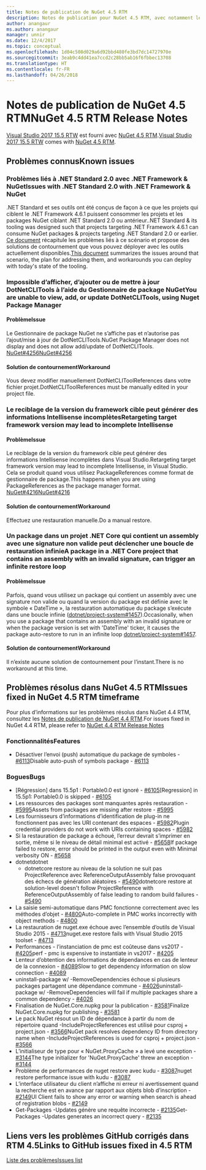 ```yaml
---
title: Notes de publication de NuGet 4.5 RTM
description: Notes de publication pour NuGet 4.5 RTM, avec notamment les problèmes connus, les correctifs de bogues, les fonctionnalités ajoutées et les DCR.
author: anangaur
ms.author: anangaur
manager: unnir
ms.date: 12/4/2017
ms.topic: conceptual
ms.openlocfilehash: 1d04c508d029a6d92bbd480fe3bd7dc14727970e
ms.sourcegitcommit: 3eab9c4dd41ea7ccd2c28bb5ab16f6fbbec13708
ms.translationtype: HT
ms.contentlocale: fr-FR
ms.lasthandoff: 04/26/2018
---
```

# <a name="nuget-45-rtm-release-notes"></a><span data-ttu-id="5122a-103">Notes de publication de NuGet 4.5 RTM</span><span class="sxs-lookup"><span data-stu-id="5122a-103">NuGet 4.5 RTM Release Notes</span></span>

<span data-ttu-id="5122a-104">[Visual Studio 2017 15.5 RTW](https://www.visualstudio.com/news/releasenotes/vs2017-relnotes) est fourni avec [NuGet 4.5 RTM](https://dist.nuget.org/win-x86-commandline/v4.5.0/nuget.exe).</span><span class="sxs-lookup"><span data-stu-id="5122a-104">[Visual Studio 2017 15.5 RTW](https://www.visualstudio.com/news/releasenotes/vs2017-relnotes) comes with [NuGet 4.5 RTM](https://dist.nuget.org/win-x86-commandline/v4.5.0/nuget.exe).</span></span>

## <a name="known-issues"></a><span data-ttu-id="5122a-105">Problèmes connus</span><span class="sxs-lookup"><span data-stu-id="5122a-105">Known issues</span></span>

### <a name="issues-with-net-standard-20-with-net-framework--nuget"></a><span data-ttu-id="5122a-106">Problèmes liés à .NET Standard 2.0 avec .NET Framework & NuGet</span><span class="sxs-lookup"><span data-stu-id="5122a-106">Issues with .NET Standard 2.0 with .NET Framework & NuGet</span></span> 

<span data-ttu-id="5122a-107">.NET Standard et ses outils ont été conçus de façon à ce que les projets qui ciblent le .NET Framework 4.6.1 puissent consommer les projets et les packages NuGet ciblant .NET Standard 2.0 ou antérieur.</span><span class="sxs-lookup"><span data-stu-id="5122a-107">.NET Standard & its tooling was designed such that projects targeting .NET Framework 4.6.1 can consume NuGet packages & projects targeting .NET Standard 2.0 or earlier.</span></span> <span data-ttu-id="5122a-108">[Ce document](https://github.com/dotnet/standard/issues/481) récapitule les problèmes liés à ce scénario et propose des solutions de contournement que vous pouvez déployer avec les outils actuellement disponibles.</span><span class="sxs-lookup"><span data-stu-id="5122a-108">[This document](https://github.com/dotnet/standard/issues/481) summarizes the issues around that scenario, the plan for addressing them, and workarounds you can deploy with today's state of the tooling.</span></span>

### <a name="you-are-unable-to-view-add-or-update-dotnetclitools-using-nuget-package-manager"></a><span data-ttu-id="5122a-109">Impossible d’afficher, d’ajouter ou de mettre à jour DotNetCLITools à l’aide du Gestionnaire de package NuGet</span><span class="sxs-lookup"><span data-stu-id="5122a-109">You are unable to view, add, or update DotNetCLITools, using Nuget Package Manager</span></span>

#### <a name="issue"></a><span data-ttu-id="5122a-110">Problème</span><span class="sxs-lookup"><span data-stu-id="5122a-110">Issue</span></span>

<span data-ttu-id="5122a-111">Le Gestionnaire de package NuGet ne s’affiche pas et n’autorise pas l’ajout/mise à jour de DotNetCLITools.</span><span class="sxs-lookup"><span data-stu-id="5122a-111">NuGet Package Manager does not display and does not allow add/update of DotNetCLITools.</span></span> [<span data-ttu-id="5122a-112">NuGet#4256</span><span class="sxs-lookup"><span data-stu-id="5122a-112">NuGet#4256</span></span>](https://github.com/NuGet/Home/issues/4256)

#### <a name="workaround"></a><span data-ttu-id="5122a-113">Solution de contournement</span><span class="sxs-lookup"><span data-stu-id="5122a-113">Workaround</span></span>

<span data-ttu-id="5122a-114">Vous devez modifier manuellement DotNetCLIToolReferences dans votre fichier projet.</span><span class="sxs-lookup"><span data-stu-id="5122a-114">DotNetCLIToolReferences must be manually edited in your project file.</span></span>

### <a name="retargeting-target-framework-version-may-lead-to-incomplete-intellisense"></a><span data-ttu-id="5122a-115">Le reciblage de la version du framework cible peut générer des informations Intellisense incomplètes</span><span class="sxs-lookup"><span data-stu-id="5122a-115">Retargeting target framework version may lead to incomplete Intellisense</span></span>

#### <a name="issue"></a><span data-ttu-id="5122a-116">Problème</span><span class="sxs-lookup"><span data-stu-id="5122a-116">Issue</span></span>

<span data-ttu-id="5122a-117">Le reciblage de la version du framework cible peut générer des informations Intellisense incomplètes dans Visual Studio.</span><span class="sxs-lookup"><span data-stu-id="5122a-117">Retargeting target framework version may lead to incomplete Intellisense, in Visual Studio.</span></span> <span data-ttu-id="5122a-118">Cela se produit quand vous utilisez PackageReferences comme format de gestionnaire de package.</span><span class="sxs-lookup"><span data-stu-id="5122a-118">This happens when you are using PackageReferences as the package manager format.</span></span> [<span data-ttu-id="5122a-119">NuGet#4216</span><span class="sxs-lookup"><span data-stu-id="5122a-119">NuGet#4216</span></span>](https://github.com/NuGet/Home/issues/4216)

#### <a name="workaround"></a><span data-ttu-id="5122a-120">Solution de contournement</span><span class="sxs-lookup"><span data-stu-id="5122a-120">Workaround</span></span>

<span data-ttu-id="5122a-121">Effectuez une restauration manuelle.</span><span class="sxs-lookup"><span data-stu-id="5122a-121">Do a manual restore.</span></span>

### <a name="a-package-in-a-net-core-project-that-contains-an-assembly-with-an-invalid-signature-can-trigger-an-infinite-restore-loop"></a><span data-ttu-id="5122a-122">Un package dans un projet .NET Core qui contient un assembly avec une signature non valide peut déclencher une boucle de restauration infinie</span><span class="sxs-lookup"><span data-stu-id="5122a-122">A package in a .NET Core project that contains an assembly with an invalid signature, can trigger an infinite restore loop</span></span>

#### <a name="issue"></a><span data-ttu-id="5122a-123">Problème</span><span class="sxs-lookup"><span data-stu-id="5122a-123">Issue</span></span>

<span data-ttu-id="5122a-124">Parfois, quand vous utilisez un package qui contient un assembly avec une signature non valide ou quand la version du package est définie avec le symbole « DateTime », la restauration automatique du package s’exécute dans une boucle infinie ([dotnet/project-system#1457](https://github.com/dotnet/project-system/issues/1457)).</span><span class="sxs-lookup"><span data-stu-id="5122a-124">Occasionally, when you use a package that contains an assembly with an invalid signature or when the package version is set with 'DateTime' ticker, it causes the package auto-restore to run in an infinite loop [dotnet/project-system#1457](https://github.com/dotnet/project-system/issues/1457).</span></span>

#### <a name="workaround"></a><span data-ttu-id="5122a-125">Solution de contournement</span><span class="sxs-lookup"><span data-stu-id="5122a-125">Workaround</span></span>

<span data-ttu-id="5122a-126">Il n’existe aucune solution de contournement pour l’instant.</span><span class="sxs-lookup"><span data-stu-id="5122a-126">There is no workaround at this time.</span></span>

## <a name="issues-fixed-in-nuget-45-rtm-timeframe"></a><span data-ttu-id="5122a-127">Problèmes résolus dans NuGet 4.5 RTM</span><span class="sxs-lookup"><span data-stu-id="5122a-127">Issues fixed in NuGet 4.5 RTM timeframe</span></span>

<span data-ttu-id="5122a-128">Pour plus d’informations sur les problèmes résolus dans NuGet 4.4 RTM, consultez les [Notes de publication de NuGet 4.4 RTM](../release-notes/nuget-4.4-RTM.md).</span><span class="sxs-lookup"><span data-stu-id="5122a-128">For issues fixed in NuGet 4.4 RTM, please refer to [NuGet 4.4 RTM Release Notes](../release-notes/nuget-4.4-RTM.md)</span></span> 

### <a name="features"></a><span data-ttu-id="5122a-129">Fonctionnalités</span><span class="sxs-lookup"><span data-stu-id="5122a-129">Features</span></span>

- <span data-ttu-id="5122a-130">Désactiver l’envoi (push) automatique du package de symboles - [#6113](https://github.com/NuGet/Home/issues/6113)</span><span class="sxs-lookup"><span data-stu-id="5122a-130">Disable auto-push of symbols package - [#6113](https://github.com/NuGet/Home/issues/6113)</span></span>

### <a name="bugs"></a><span data-ttu-id="5122a-131">Bogues</span><span class="sxs-lookup"><span data-stu-id="5122a-131">Bugs</span></span>

- <span data-ttu-id="5122a-132">[Régression] dans 15.5p1 : Portable0.0 est ignoré - [#6105](https://github.com/NuGet/Home/issues/6105)</span><span class="sxs-lookup"><span data-stu-id="5122a-132">[Regression] in 15.5p1: Portable0.0 is skipped - [#6105](https://github.com/NuGet/Home/issues/6105)</span></span>
- <span data-ttu-id="5122a-133">Les ressources des packages sont manquantes après restauration - [#5995](https://github.com/NuGet/Home/issues/5995)</span><span class="sxs-lookup"><span data-stu-id="5122a-133">Assets from packages are missing after restore - [#5995](https://github.com/NuGet/Home/issues/5995)</span></span>
- <span data-ttu-id="5122a-134">Les fournisseurs d’informations d’identification de plug-in ne fonctionnent pas avec les URI contenant des espaces - [#5982](https://github.com/NuGet/Home/issues/5982)</span><span class="sxs-lookup"><span data-stu-id="5122a-134">Plugin credential providers do not work with URIs containing spaces - [#5982](https://github.com/NuGet/Home/issues/5982)</span></span>
- <span data-ttu-id="5122a-135">Si la restauration de package a échoué, l’erreur devrait s’imprimer en sortie, même si le niveau de détail minimal est activé - [#5658](https://github.com/NuGet/Home/issues/5658)</span><span class="sxs-lookup"><span data-stu-id="5122a-135">If package failed to restore, error should be printed in the output even with Minimal verbosity ON - [#5658](https://github.com/NuGet/Home/issues/5658)</span></span>
- <span data-ttu-id="5122a-136">dotnet</span><span class="sxs-lookup"><span data-stu-id="5122a-136">dotnet</span></span>
  - <span data-ttu-id="5122a-137">dotnetcore restore au niveau de la solution ne suit pas ProjectReference avec ReferenceOutputAssembly false provoquant des échecs de génération aléatoires - [#5490](https://github.com/NuGet/Home/issues/5490)</span><span class="sxs-lookup"><span data-stu-id="5122a-137">dotnetcore restore at solution-level doesn't follow ProjectReference with ReferenceOutputAssembly of false leading to random build failures - [#5490](https://github.com/NuGet/Home/issues/5490)</span></span>
- <span data-ttu-id="5122a-138">La saisie semi-automatique dans PMC fonctionne correctement avec les méthodes d’objet - [#4800](https://github.com/NuGet/Home/issues/4800)</span><span class="sxs-lookup"><span data-stu-id="5122a-138">Auto-complete in PMC works incorrectly with object methods - [#4800](https://github.com/NuGet/Home/issues/4800)</span></span>
- <span data-ttu-id="5122a-139">La restauration de nuget.exe échoue avec l’ensemble d’outils de Visual Studio 2015 - [#4713](https://github.com/NuGet/Home/issues/4713)</span><span class="sxs-lookup"><span data-stu-id="5122a-139">nuget.exe restore fails with Visual Studio 2015 toolset - [#4713](https://github.com/NuGet/Home/issues/4713)</span></span>
- <span data-ttu-id="5122a-140">Performances - l’instanciation de pmc est coûteuse dans vs2017 - [#4205](https://github.com/NuGet/Home/issues/4205)</span><span class="sxs-lookup"><span data-stu-id="5122a-140">perf - pmc is expensive to instantiate in vs2017 - [#4205](https://github.com/NuGet/Home/issues/4205)</span></span>
- <span data-ttu-id="5122a-141">Lenteur d’obtention des informations de dépendances en cas de lenteur de la connexion - [#4089](https://github.com/NuGet/Home/issues/4089)</span><span class="sxs-lookup"><span data-stu-id="5122a-141">Slow to get dependency information on slow connection - [#4089](https://github.com/NuGet/Home/issues/4089)</span></span>
- <span data-ttu-id="5122a-142">uninstall-package w/ -RemoveDependencies échoue si plusieurs packages partagent une dépendance commune - [#4026](https://github.com/NuGet/Home/issues/4026)</span><span class="sxs-lookup"><span data-stu-id="5122a-142">uninstall-package w/ -RemoveDependencies will fail if multiple packages share a common dependency - [#4026](https://github.com/NuGet/Home/issues/4026)</span></span>
- <span data-ttu-id="5122a-143">Finalisation de NuGet.Core.nupkg pour la publication - [#3581](https://github.com/NuGet/Home/issues/3581)</span><span class="sxs-lookup"><span data-stu-id="5122a-143">Finalize NuGet.Core.nupkg for publishing - [#3581](https://github.com/NuGet/Home/issues/3581)</span></span>
- <span data-ttu-id="5122a-144">Le pack NuGet résout un ID de dépendance à partir du nom de répertoire quand -IncludeProjectReferences est utilisé pour csproj + project.json - [#3566](https://github.com/NuGet/Home/issues/3566)</span><span class="sxs-lookup"><span data-stu-id="5122a-144">NuGet pack resolves dependency ID from directory name when -IncludeProjectReferences is used for csproj + project.json - [#3566](https://github.com/NuGet/Home/issues/3566)</span></span>
- <span data-ttu-id="5122a-145">L’initialiseur de type pour « NuGet.ProxyCache » a levé une exception - [#3144](https://github.com/NuGet/Home/issues/3144)</span><span class="sxs-lookup"><span data-stu-id="5122a-145">The type initializer for 'NuGet.ProxyCache' threw an exception - [#3144](https://github.com/NuGet/Home/issues/3144)</span></span>
- <span data-ttu-id="5122a-146">Problème de performances de nuget restore avec kudu - [#3087](https://github.com/NuGet/Home/issues/3087)</span><span class="sxs-lookup"><span data-stu-id="5122a-146">nuget restore performance issue with kudu - [#3087](https://github.com/NuGet/Home/issues/3087)</span></span>
- <span data-ttu-id="5122a-147">L’interface utilisateur du client n’affiche ni erreur ni avertissement quand la recherche est en avance par rapport aux objets blob d’inscription - [#2149](https://github.com/NuGet/Home/issues/2149)</span><span class="sxs-lookup"><span data-stu-id="5122a-147">UI Client fails to show any error or warning when search is ahead of registration blobs - [#2149](https://github.com/NuGet/Home/issues/2149)</span></span>
- <span data-ttu-id="5122a-148">Get-Packages -Updates génère une requête incorrecte - [#2135](https://github.com/NuGet/Home/issues/2135)</span><span class="sxs-lookup"><span data-stu-id="5122a-148">Get-Packages -Updates generates an incorrect query - [#2135](https://github.com/NuGet/Home/issues/2135)</span></span>

## <a name="links-to-github-issues-fixed-in-45-rtm"></a><span data-ttu-id="5122a-149">Liens vers les problèmes GitHub corrigés dans RTM 4.5</span><span class="sxs-lookup"><span data-stu-id="5122a-149">Links to GitHub issues fixed in 4.5 RTM</span></span>

[<span data-ttu-id="5122a-150">Liste des problèmes</span><span class="sxs-lookup"><span data-stu-id="5122a-150">Issues list</span></span>](https://github.com/NuGet/Home/issues?q=is%3Aissue+milestone%3A4.5+is%3Aclosed)
